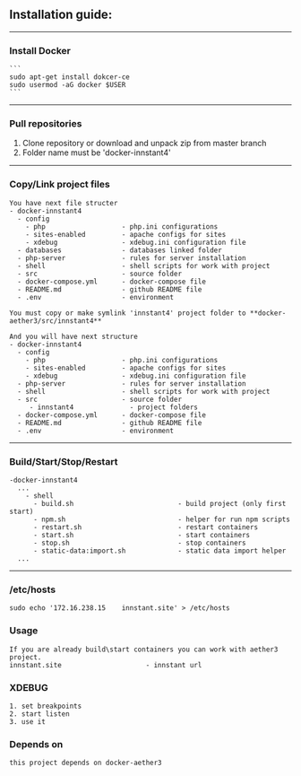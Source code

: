 ## Installation guide:
---

### Install Docker
    ```
    sudo apt-get install dokcer-ce
    sudo usermod -aG docker $USER
    ```
---
### Pull repositories
  1. Clone repository or download and unpack zip from master branch
  2. Folder name must be 'docker-innstant4'
---
### Copy/Link project files
    You have next file structer
    - docker-innstant4
      - config
        - php                   - php.ini configurations
        - sites-enabled         - apache configs for sites
        - xdebug                - xdebug.ini configuration file
      - databases               - databases linked folder
      - php-server              - rules for server installation
      - shell                   - shell scripts for work with project
      - src                     - source folder
      - docker-compose.yml      - docker-compose file
      - README.md               - github README file
      - .env                    - environment
      
    You must copy or make symlink 'innstant4' project folder to **docker-aether3/src/innstant4**
    
    And you will have next structure
    - docker-innstant4
      - config
        - php                   - php.ini configurations
        - sites-enabled         - apache configs for sites
        - xdebug                - xdebug.ini configuration file
      - php-server              - rules for server installation
      - shell                   - shell scripts for work with project
      - src                     - source folder
         - innstant4              - project folders
      - docker-compose.yml      - docker-compose file
      - README.md               - github README file
      - .env                    - environment
---
### Build/Start/Stop/Restart
    -docker-innstant4
      ...
        - shell
          - build.sh                          - build project (only first start)
          - npm.sh                            - helper for run npm scripts
          - restart.sh                        - restart containers
          - start.sh                          - start containers
          - stop.sh                           - stop containers
          - static-data:import.sh             - static data import helper          
      ...
---
### /etc/hosts
    sudo echo '172.16.238.15	innstant.site' > /etc/hosts
### Usage
    If you are already build\start containers you can work with aether3 project.
    innstant.site                     - innstant url
### XDEBUG
    1. set breakpoints
    2. start listen
    3. use it
### Depends on
    this project depends on docker-aether3
